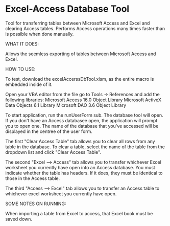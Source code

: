 # Excel-Access Database Tool
Tool for transferring tables between Microsoft Access and Excel and clearing Access tables. Performs Access operations many times faster than is possible when done manually.

WHAT IT DOES:

Allows the seemless exporting of tables between Microsoft Access and Excel. 

HOW TO USE:

To test, download the excelAccerssDbTool.xlsm, as the entire macro is embedded inside of it.

Open your VBA editor from the file go to Tools -> References and add the following libraries:
Microsoft Access 16.0 Object Library
Microsoft ActiveX Data Objects 6.1 Library
Microsoft DAO 3.6 Object Library

To start application, run the runUserForm sub. The database tool will open. If you don't have an Access databasee open, the application will prompt you to open one. The name of the database that you've accessed will be displayed in the centree of the user form.

The first "Clear Access Table" tab allows you to clear all rows from any table in the database. To clear a table, select the name of the table from the dropdown list and click "Clear Access Table".

The second "Excel --> Access" tab allows you to transfer whichever Excel worksheet you currently have open into an Access database. You must indicate whether the table has headers. If it does, they must be identical to those in the Access table.

The third "Access --> Excel" tab allows you to transfer an Access table to whichever excel worksheet you currently have open.

SOME NOTES ON RUNNING:

When importing a table from Excel to access, that Excel book must be saved down.
